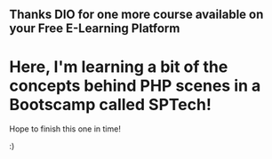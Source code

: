 ## Thanks DIO for one more course available on your Free E-Learning Platform

# Here, I'm learning a bit of the concepts behind PHP scenes in a Bootscamp called SPTech! 

Hope to finish this one in time! 

:)